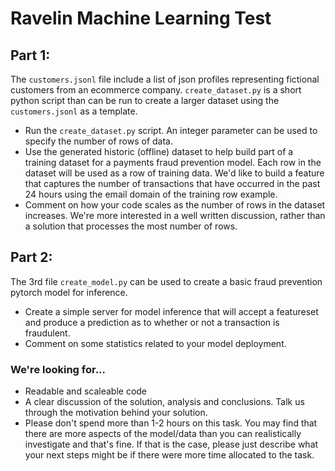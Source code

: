 # Ravelin Machine Learning Test

## Part 1:

The `customers.jsonl` file include a list of json profiles representing fictional customers from an ecommerce company. `create_dataset.py` is a short python script than can be run to create a larger dataset using the `customers.jsonl` as a template. 

* Run the `create_dataset.py` script. An integer parameter can be used to specify the number of rows of data. 
* Use the generated historic (offline) dataset to help build part of a training dataset for a payments fraud prevention model. Each row in the dataset will be used as a row of training data. We'd like to build a feature that captures the number of transactions that have occurred in the past 24 hours using the email domain of the training row example. 
* Comment on how your code scales as the number of rows in the dataset increases. We're more interested in a well written discussion, rather than a solution that processes the most number of rows. 

## Part 2:

The 3rd file `create_model.py` can be used to create a basic fraud prevention pytorch model for inference. 

* Create a simple server for model inference that will accept a featureset and produce a prediction as to whether or not a transaction is fraudulent. 
* Comment on some statistics related to your model deployment. 

### We're looking for...

* Readable and scaleable code
* A clear discussion of the solution, analysis and conclusions. Talk us through the motivation behind your solution.
* Please don't spend more than 1-2 hours on this task. You may find that there are more aspects of the model/data than you can realistically investigate and that's fine. If that is the case, please just describe what your next steps might be if there were more time allocated to the task. 
